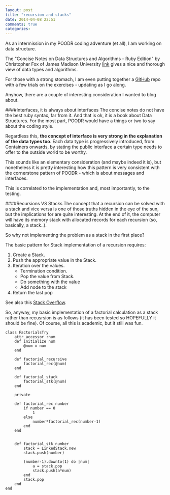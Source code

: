 ```yaml
---
layout: post
title: "recursion and stacks"
date: 2014-04-08 22:51
comments: true
categories: 
---
```

As an intermission in my POODR coding adventure (et all), I am working on data structure. 

The "Concise Notes on Data Structures and Algorithms - Ruby Edition" by Christopher Fox of James Madison University [link][website0] gives a nice and thorough view of data types and algorithms.

For those with a strong stomach, I am even putting together a [GitHub][website1] repo with a few trials on the exercises - updating as I go along.

Anyhow, there are a couple of interesting consideration I wanted to blog about.

####Interfaces, it is always about interfaces
The concise notes do not have the best ruby syntax, far from it. And that is ok, it is a book about Data Structures. For the most part, POODR would have a things or two to say about the coding style.

Regardless this, **the concept of interface is very strong in the explanation of the data types too**. Each data type is progressively introduced, from Containers onwards, by stating the public interface a certain type needs to offer to the outside world to be worthy.

This sounds like an elementary consideration (and maybe indeed it is), but nonetheless it is pretty interesting how this pattern is very consistent with the cornerstone pattern of POODR - which is about messages and interfaces.

This is correlated to the implementation and, most importantly, to the testing.

####Recursions VS Stacks
The concept that a recursion can be solved with a stack and vice versa is one of those truths hidden in the eye of the sun, but the implications for are quite interesting. At the end of it, the computer will have its memory stack with allocated records for each recursion (so, basically, a stack..). 

So why not implementing the problem as a stack in the first place? 

The basic pattern for Stack implementation of a recursion requires:

1. Create a Stack.
2. Push the appropriate value in the Stack.
3. Iteration over the values.
	* Termination condition. 	
	* Pop the value from Stack.
	* Do something with the value
	* Add node to the stack
4. Return the last pop

See also this [Stack Overflow][website2].

So, anyway, my basic implementation of a factorial calculation as a stack rather than recusrsion is as follows (it has been tested so HOPEFULLY it should be fine). Of course, all this is academic, but it still was fun.



	class FactorialsTry
		attr_accessor :num
		def initialize num
			@num = num
		end

		def factorial_recursive
			factorial_rec(@num)
		end

		def factorial_stack
			factorial_stk(@num)
		end

		private

		def factorial_rec number
			if number == 0
				1
			else
				number*factorial_rec(number-1)
			end
		end


		def factorial_stk number
			stack = LinkedStack.new
			stack.push(number)

			(number-1).downto(1) do |num|
				a = stack.pop
				stack.push(a*num)
			end
			stack.pop
		end
	end





[website0]: http://w3.cs.jmu.edu/spragunr/CS240/ConciseNotes.pdf
[website1]: https://github.com/AndreaHK5/DataStructures
[website2]: http://stackoverflow.com/questions/3391285/how-to-convert-a-recursive-function-to-use-a-stack
